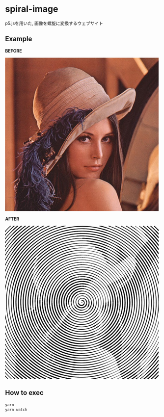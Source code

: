 # spiral-image

p5.jsを用いた, 画像を螺旋に変換するウェブサイト

## Example

**BEFORE**

<img src="./assets/lena.jpg" width="500" alt="before" />

**AFTER**

<img src="./output/spiral.png" width="500" alt="after" />

## How to exec

```
yarn
yarn watch
```
